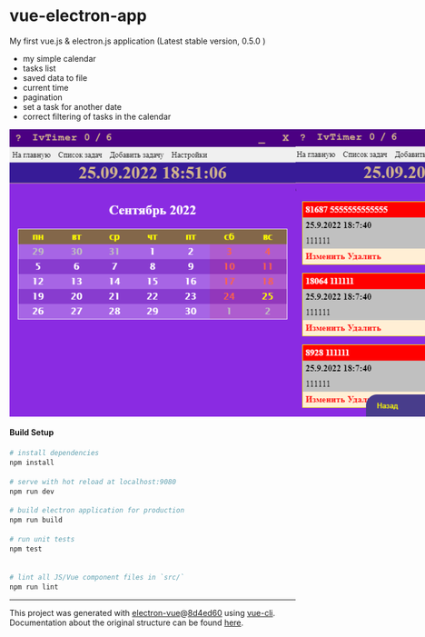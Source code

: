 # vue-electron-app

My first vue.js & electron.js application (Latest stable version, 0.5.0 )

* my simple calendar
* tasks list
* saved data to file
* current time 
* pagination
* set a task for another date
* correct filtering of tasks in the calendar


<div align="center" style="display: flex">
  <img alt="screen-index" src=".github/screen-index.png">
  <img alt="screen-tsks-list" src=".github/screen-tasks-list.png">
</div>

#### Build Setup

``` bash
# install dependencies
npm install

# serve with hot reload at localhost:9080
npm run dev

# build electron application for production
npm run build

# run unit tests
npm test


# lint all JS/Vue component files in `src/`
npm run lint

```

---

This project was generated with [electron-vue](https://github.com/SimulatedGREG/electron-vue)@[8d4ed60](https://github.com/SimulatedGREG/electron-vue/tree/8d4ed607d65300381a8f47d97923eb07832b1a9a) using [vue-cli](https://github.com/vuejs/vue-cli). Documentation about the original structure can be found [here](https://simulatedgreg.gitbooks.io/electron-vue/content/index.html).
